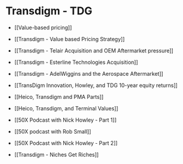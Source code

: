 # Transdigm - TDG

- [[Value-based pricing]]
- [[Transdigm - Value based Pricing Strategy]]
- [[Transdigm - Telair Acquisition and OEM Aftermarket pressure]]
- [[Transdigm - Esterline Technologies Acquisition]]
- [[Transdigm - AdelWiggins and the Aerospace Aftermarket]]
- [[TransDigm Innovation, Howley, and TDG 10-year equity returns]]
- [[Heico, Transdigm and PMA Parts]]
- [[Heico, Transdigm, and Terminal Values]]



- [[50X Podcast with Nick Howley - Part 1]]
- [[50X podcast with Rob Small]]
- [[50X Podcast with Nick Howley - Part 2]]
- [[Transdigm - Niches Get Riches]]